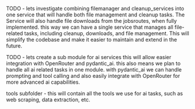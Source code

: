 


TODO - lets investigate combining filemanager and cleanup_services into one service that will 
        handle both file management and cleanup tasks. The Service will also handle file downloads from the 
        jobsroutes, when fully implemented. this way we can have a single service that manages all file-related
        tasks, including cleanup, downloads, and file management. This will simplify the codebase and make it easier
        to maintain and extend in the future.


TODO - lets create a sub module for ai services this will allow easier integration with OpenRouter and pydantic_ai. 
this also means we plan to handle all ai related tasks in one module. with pydantic_ai we can handle prompting and tool calling 
and also easily integrate with OpenRouter for more advanced ai capabilities.

tools subfolder - this will contain all the tools we use for ai tasks, such as web scraping, data extraction, etc.